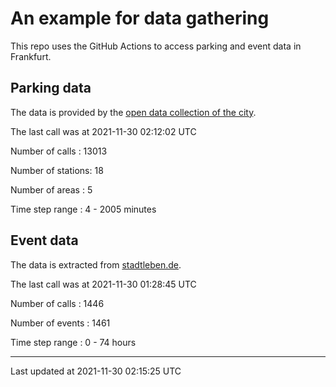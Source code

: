 # An example for data gathering

This repo uses the GitHub Actions to access parking and event data in Frankfurt.

## Parking data
The data is provided by the [open data collection of the city](https://www.offenedaten.frankfurt.de/).

The last call was at 2021-11-30 02:12:02 UTC

Number of calls   : 13013

Number of stations:    18

Number of areas   :     5

Time step range   :     4 -  2005 minutes


## Event data
The data is extracted from [stadtleben.de](https://stadtleben.de/frankfurt/).

The last call was at 2021-11-30 01:28:45 UTC

Number of calls   : 1446

Number of events  : 1461

Time step range   :    0 -   74 hours


----

Last updated at 2021-11-30 02:15:25 UTC
